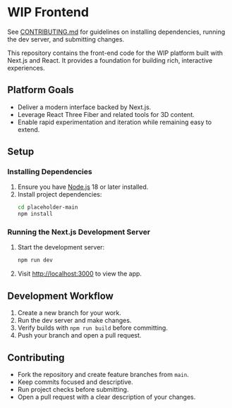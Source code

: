 # WIP Frontend

See [CONTRIBUTING.md](CONTRIBUTING.md) for guidelines on installing dependencies, running the dev server, and submitting changes.

This repository contains the front-end code for the WIP platform built with Next.js and React. It provides a foundation for building rich, interactive experiences.

## Platform Goals
- Deliver a modern interface backed by Next.js.
- Leverage React Three Fiber and related tools for 3D content.
- Enable rapid experimentation and iteration while remaining easy to extend.

## Setup

### Installing Dependencies
1. Ensure you have [Node.js](https://nodejs.org/) 18 or later installed.
2. Install project dependencies:
   ```bash
   cd placeholder-main
   npm install
   ```

### Running the Next.js Development Server
1. Start the development server:
   ```bash
   npm run dev
   ```
2. Visit [http://localhost:3000](http://localhost:3000) to view the app.

## Development Workflow
1. Create a new branch for your work.
2. Run the dev server and make changes.
3. Verify builds with `npm run build` before committing.
4. Push your branch and open a pull request.

## Contributing
- Fork the repository and create feature branches from `main`.
- Keep commits focused and descriptive.
- Run project checks before submitting.
- Open a pull request with a clear description of your changes.

